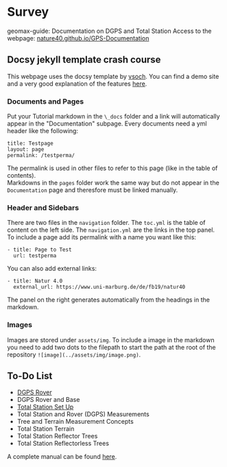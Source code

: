 # Survey
geomax-guide: Documentation on DGPS and Total Station
Access to the webpage: [nature40.github.io/GPS-Documentation](https://nature40.github.io/GPS-Documentation)

## Docsy jekyll template crash course

This webpage uses the docsy template by 
[vsoch](https://github.com/vsoch). You can find a demo site and a very good explanation of the features [here](https://vsoch.github.io/docsy-jekyll/).

### Documents and Pages

Put your Tutorial markdown in the `\_docs` folder and a link will 
automatically appear in the "Documentation" subpage. Every documents 
need a yml header like the following:

```
title: Testpage  
layout: page  
permalink: /testperma/  
```

The permalink is used in other files to refer to this page (like in the 
table of contents).  
Markdowns in the `pages` folder work the same way but do not appear in 
the `Documentation` page and theresfore must be linked manually.

### Header and Sidebars

There are two files in the `navigation` folder. The `toc.yml` is the 
table of content on the left side. The `navigation.yml` are the links 
in the top panel. To include a page add its permalink 
with a name you want like this:

```
- title: Page to Test
  url: testperma
```

You can also add external links:

```
- title: Natur 4.0
  external_url: https://www.uni-marburg.de/de/fb19/natur40
```

The panel on the right generates automatically from the headings in the 
markdown. 



### Images

Images are stored under `assets/img`. To include a image in the 
markdown you need to add two dots to the filepath to start the path at the root 
of the repository `![image](../assets/img/image.png)`.




## To-Do List 

* [DGPS Rover](_docs/DGPS_Rover.md)
* DGPS Rover and Base
* [Total Station Set Up](_docs/Totalstation_Setup.md)
* Total Station and Rover (DGPS) Measurements
* Tree and Terrain Measurement Concepts
* Total Station Terrain
* Total Station Reflector Trees
* Total Station Reflectorless Trees

A complete manual can be found [here](https://www.i3map.fr/fr/index.php?controller=attachment&id_attachment=31).
